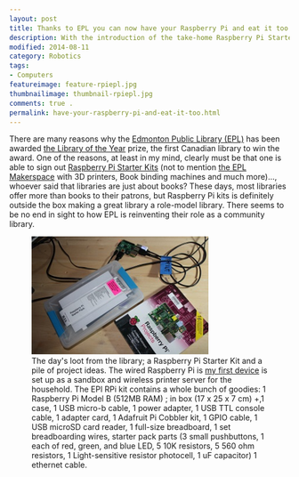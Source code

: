 ```yaml
---
layout: post  
title: Thanks to EPL you can now have your Raspberry Pi and eat it too  
description: With the introduction of the take-home Raspberry Pi Starter Kit the Edmonton Public Library has outdone itself again. There seems to be no end in sight to how EPL is reinventing their role as a community library. No wonder it was awarded the Library of the Year prize.
modified: 2014-08-11
category: Robotics
tags:
- Computers
featureimage: feature-rpiepl.jpg
thumbnailimage: thumbnail-rpiepl.jpg
comments: true .
permalink: have-your-raspberry-pi-and-eat-it-too.html
--- 
```

<p>There are many reasons why the <a href="http://www.epl.ca/">Edmonton Public Library (EPL)</a> has been awarded <a href="http://lj.libraryjournal.com/2014/06/awards/2014-galelj-library-of-the-year-edmonton-public-library-transformed-by-teamwork/">the Library of the Year</a> prize, the first Canadian library to win the award.  One of the reasons, at least in my mind, clearly must be that one is able to sign out <a href="http://epl.bibliocommons.com/item/show/1176104005_raspberry_pi_starter_pack#sthash.hRJblI1X.dpuf">Raspberry Pi Starter Kits</a> (not to mention <a href="http://www.epl.ca/makerspace">the EPL Makerspace</a> with 3D printers, Book binding machines and much more)..., whoever said that libraries are just about books? These days, most libraries offer more than books to their patrons, but Raspberry Pi kits is definitely outside the box making a great library a role-model library. There seems to be no end in sight to how EPL is reinventing their role as a community library.</p>  

<p>
<figure>
    <img src="/img/post_images/rpiepl.jpg" width="75%">
	<figcaption>The day's loot from the library; a Raspberry Pi Starter Kit and a pile of project ideas. The wired Raspberry Pi is <a href="http://drpineda.ca/one-juicy-fruit.html">my first device</a> is set up as a sandbox and wireless printer server for the household. The EPl RPi kit contains a whole bunch of goodies: 1 Raspberry Pi Model B (512MB RAM) ; in box (17 x 25 x 7 cm) +,1 case, 1 USB micro-b cable, 1 power adapter, 1 USB TTL console cable, 1 adapter card, 1 Adafruit Pi Cobbler kit, 1 GPIO cable, 1 USB microSD card reader, 1 full-size breadboard, 1 set breadboarding wires, starter pack parts (3 small pushbuttons, 1 each of red, green, and blue LED, 5 10K resistors, 5 560 ohm resistors, 1 Light-sensitive resistor photocell, 1 uF capacitor) 1 ethernet cable.</figcaption>
</figure>
</p>